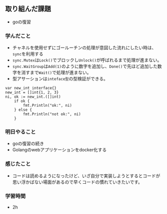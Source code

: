 ## 取り組んだ課題
- goの復習

### 学んだこと
- チャネルを使用せずにゴールーチンの処理が意図した流れにしたい時は、`sync`を利用する
- `sync.Mutex`は`Lock()`でブロックし`Unlock()`が呼ばれるまで処理が進まない。
- `sync.WaitGroup`は`Add(1)`のように数字を追加し、`Done()`で先ほど追加した数字を消すまで`Wait()`で処理が進まない。
- 型アサーションは`inteface型`の型検証ができる。
```
var new_int interface{}
new_int = []int{1, 2, 3}
ni, ok := new_int.([]int)
	if ok {
		fmt.Println("ok:", ni)
	} else {
		fmt.Println("not ok:", ni)
	}
```

### 明日やること
- goの復習の続き
- Golangのwebアプリケーションをdocker化する


### 感じたこと
- コードは読めるようになったけど、いざ自分で実装しようとするとコードが思い浮かばない場面があるので早くコードの慣れていきたいです。

### 学習時間
- 2h